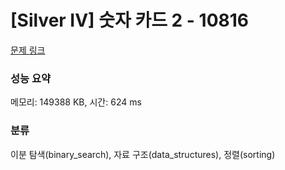 # [Silver IV] 숫자 카드 2 - 10816 

[문제 링크](https://www.acmicpc.net/problem/10816) 

### 성능 요약

메모리: 149388 KB, 시간: 624 ms

### 분류

이분 탐색(binary_search), 자료 구조(data_structures), 정렬(sorting)

